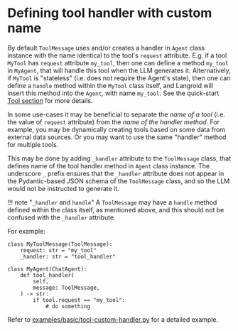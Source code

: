 # Defining tool handler with custom name

By default `ToolMessage` uses and/or creates a handler in `Agent` class
instance with the name identical to the tool's `request` attribute.
E.g. if a tool `MyTool` has `request` attribute `my_tool`, then 
one can define a method `my_tool` in `MyAgent`, that will handle this tool
when the LLM generates it. Alternatively, if `MyTool` is "stateless"
(i.e. does not require the Agent's state), then one can define a `handle` method
within the `MyTool` class itself, and Langroid will insert this method into the `Agent`,
with name `my_tool`. 
See the quick-start [Tool section](https://langroid.github.io/langroid/quick-start/chat-agent-tool/) for more details.

In some use-cases it may be beneficial to separate the 
*name of a tool* (i.e. the value of `request` attribute) from the 
*name of the handler method*. 
For example, you may be dynamically creating tools based on some data from
external data sources. Or you may want to use the same "handler" method for
multiple tools.

This may be done by adding `_handler` attribute to the `ToolMessage` class,
that defines name of the tool handler method in `Agent` class instance.
The underscore `_` prefix ensures that the `_handler` attribute does not 
appear in the Pydantic-based JSON schema of the `ToolMessage` class, 
and so the LLM would not be instructed to generate it.

!!! note "`_handler` and `handle`"
    A `ToolMessage` may have a `handle` method defined within the class itself,
    as mentioned above, and this should not be confused with the `_handler` attribute.

For example:
```
class MyToolMessage(ToolMessage):
    request: str = "my_tool"
    _handler: str = "tool_handler"

class MyAgent(ChatAgent):
    def tool_handler(
        self,
        message: ToolMessage,
    ) -> str:
        if tool.request == "my_tool":
            # do something
```

Refer to [examples/basic/tool-custom-handler.py](https://github.com/langroid/langroid/blob/main/examples/basic/tool-custom-handler.py)
for a detailed example.
